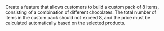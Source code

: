 Create a feature that allows customers to build a custom pack of 8
items, consisting of a combination of different chocolates.
The total number of items in the custom pack should not exceed 8, and the
price must be calculated automatically based on the selected products.
